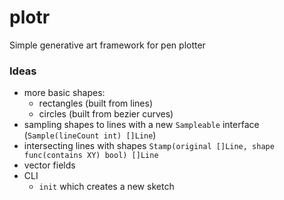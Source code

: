 # plotr
Simple generative art framework for pen plotter


### Ideas
- more basic shapes:
  - rectangles (built from lines)
  - circles (built from bezier curves)
- sampling shapes to lines with a new `Sampleable` interface (`Sample(lineCount int) []Line`)
- intersecting lines with shapes `Stamp(original []Line, shape func(contains XY) bool) []Line`
- vector fields
- CLI
    - `init` which creates a new sketch